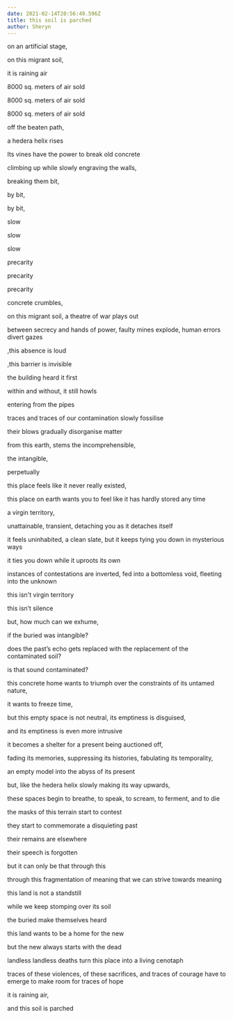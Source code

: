 ```yaml
---
date: 2021-02-14T20:56:49.596Z
title: this soil is parched
author: Sheryn
---
```

<!--StartFragment-->

on an artificial stage,

on this migrant soil,

it is raining air



8000 sq. meters of air sold

8000 sq. meters of air sold

8000 sq. meters of air sold



off the beaten path,

a hedera helix rises

Its vines have the power to break old concrete

climbing up while slowly engraving the walls,

breaking them bit,

by bit,

by bit,



slow

slow

slow



precarity

precarity

precarity



concrete crumbles,



on this migrant soil, a theatre of war plays out

between secrecy and hands of power, faulty mines explode, human errors divert gazes



,this absence is loud

,this barrier is invisible



the building heard it first

within and without, it still howls

entering from the pipes

traces and traces of our contamination slowly fossilise

their blows gradually disorganise matter



from this earth, stems the incomprehensible,

the intangible,

perpetually



this place feels like it never really existed,

this place on earth wants you to feel like it has hardly stored any time



a virgin territory,

unattainable, transient, detaching you as it detaches itself



it feels uninhabited, a clean slate, but it keeps tying you down in mysterious ways

it ties you down while it uproots its own

instances of contestations are inverted, fed into a bottomless void, fleeting into the unknown



this isn't virgin territory

this isn’t silence



but, how much can we exhume,

if the buried was intangible?

does the past’s echo gets replaced with the replacement of the contaminated soil?



is that sound contaminated?



this concrete home wants to triumph over the constraints of its untamed nature,

it wants to freeze time,



but this empty space is not neutral, its emptiness is disguised,

and its emptiness is even more intrusive



it becomes a shelter for a present being auctioned off,

fading its memories, suppressing its histories, fabulating its temporality,

an empty model into the abyss of its present



but, like the hedera helix slowly making its way upwards,

these spaces begin to breathe, to speak, to scream, to ferment, and to die



the masks of this terrain start to contest

they start to commemorate a disquieting past

their remains are elsewhere

their speech is forgotten

but it can only be that through this

through this fragmentation of meaning that we can strive towards meaning



this land is not a standstill



while we keep stomping over its soil

the buried make themselves heard

this land wants to be a home for the new

but the new always starts with the dead



landless landless deaths turn this place into a living cenotaph



traces of these violences, of these sacrifices, and traces of courage have to emerge to make room for traces of hope



it is raining air,

and this soil is parched

<!--EndFragment-->